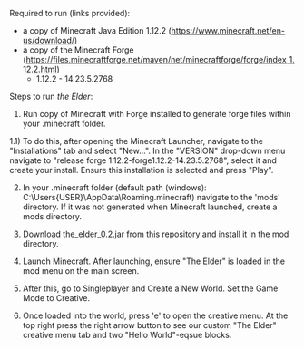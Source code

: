 Required to run (links provided):
- a copy of Minecraft Java Edition 1.12.2 (https://www.minecraft.net/en-us/download/)
- a copy of the Minecraft Forge (https://files.minecraftforge.net/maven/net/minecraftforge/forge/index_1.12.2.html)
    - 1.12.2 - 14.23.5.2768 
    
Steps to run *the Elder*:
1) Run copy of Minecraft with Forge installed to generate forge files within 
your .minecraft folder.

1.1) To do this, after opening the Minecraft Launcher, navigate to the "Installations"
tab and select "New...". In the "VERSION" drop-down menu navigate to "release
forge 1.12.2-forge1.12.2-14.23.5.2768", select it and create your install. Ensure
this installation is selected and press "Play".

2) In your .minecraft folder (default path (windows): C:\Users\{USER}\AppData\Roaming\.minecraft)
navigate to the 'mods' directory. If it was not generated when Minecraft launched,
create a mods directory.

3) Download the_elder_0.2.jar from this repository and install it in the mod
directory. 

4) Launch Minecraft. After launching, ensure "The Elder" is loaded in the mod 
menu on the main screen.

5) After this, go to Singleplayer and Create a New World. Set the Game Mode to 
Creative.

6) Once loaded into the world, press 'e' to open the creative menu. At the top
right press the right arrow button to see our custom "The Elder" creative menu
tab and two "Hello World"-eqsue blocks.


